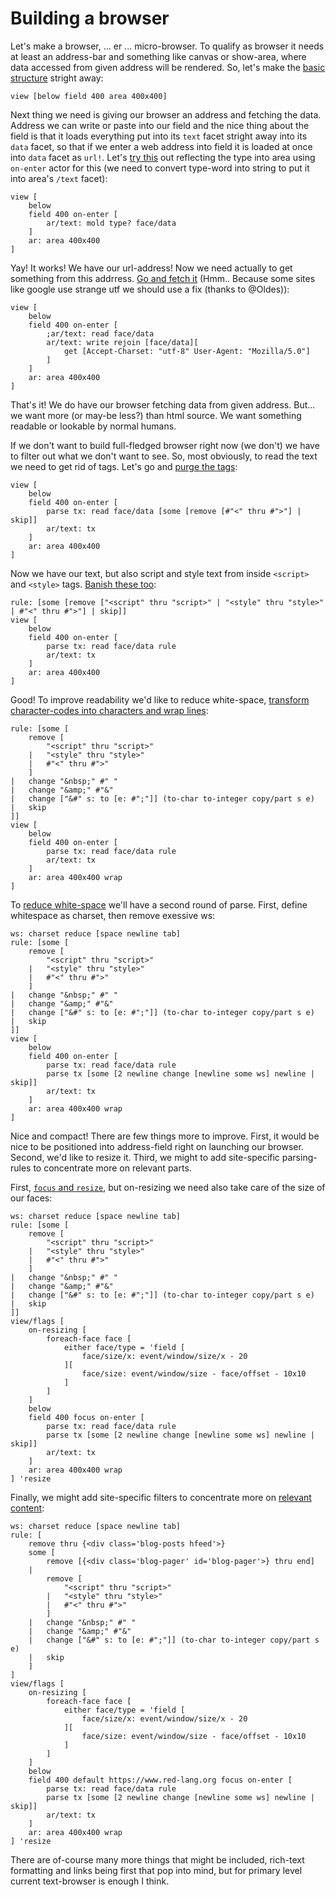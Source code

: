 # Building a browser

Let's make a browser, ... er ... micro-browser.
To qualify as browser it needs at least an address-bar and something like canvas or show-area, where data accessed from given address will be rendered.
So, let's make the [basic structure](text-browser1-a.red) stright away:
```
view [below field 400 area 400x400]
```
Next thing we need is giving our browser an address and fetching the data.
Address we can write or paste into our field and the nice thing about the field is that it loads everything put into its `text` facet stright away into its `data` facet, so that if we enter a web address into field it is loaded at once into `data` facet as `url!`. Let's [try this](text-browser1-b.red) out reflecting the type into area using `on-enter` actor for this (we need to convert type-word into string to put it into area's `/text` facet):
```
view [
	below 
	field 400 on-enter [
		ar/text: mold type? face/data
	] 
	ar: area 400x400
]
```
Yay! It works! We have our url-address!
Now we need actually to get something from this addrress. [Go and fetch it](text-browser1-c.red) (Hmm.. Because some sites like google use strange utf we should use a fix (thanks to @Oldes)):
```
view [
	below 
	field 400 on-enter [
		;ar/text: read face/data
		ar/text: write rejoin [face/data][
			get [Accept-Charset: "utf-8" User-Agent: "Mozilla/5.0"]
		]
	] 
	ar: area 400x400
]
```
That's it! We do have our browser fetching data from given address. But... we want more (or may-be less?) than html source. We want something readable or lookable by normal humans.

If we don't want to build full-fledged browser right now (we don't) we have to filter out what we don't want to see. So, most obviously, to read the text we need to get rid of tags. Let's go and [purge the tags](text-browser1-d.red):
```
view [
	below 
	field 400 on-enter [
		parse tx: read face/data [some [remove [#"<" thru #">"] | skip]]
		ar/text: tx
	] 
	ar: area 400x400
]
```
Now we have our text, but also script and style text from inside `<script>` and `<style>` tags. [Banish these too](text-browser1-e.red):
```
rule: [some [remove ["<script" thru "script>" | "<style" thru "style>" | #"<" thru #">"] | skip]]
view [
	below 
	field 400 on-enter [
		parse tx: read face/data rule
		ar/text: tx
	] 
	ar: area 400x400
]
```
Good! To improve readability we'd like to reduce white-space, [transform character-codes into characters and wrap lines](text-browser1-f.red):
```
rule: [some [
	remove [
		"<script" thru "script>" 
	| 	"<style" thru "style>" 
	| 	#"<" thru #">"
	] 
| 	change "&nbsp;" #" "
| 	change "&amp;" #"&"
| 	change ["&#" s: to [e: #";"]] (to-char to-integer copy/part s e) 
| 	skip
]]
view [
	below 
	field 400 on-enter [
		parse tx: read face/data rule
		ar/text: tx
	] 
	ar: area 400x400 wrap
]
```
To [reduce white-space](text-browser1-g.red) we'll have a second round of parse. First, define whitespace as charset, then remove exessive ws:
```
ws: charset reduce [space newline tab]
rule: [some [
	remove [
		"<script" thru "script>" 
	| 	"<style" thru "style>" 
	| 	#"<" thru #">"
	] 
| 	change "&nbsp;" #" "
| 	change "&amp;" #"&"
| 	change ["&#" s: to [e: #";"]] (to-char to-integer copy/part s e) 
| 	skip
]]
view [
	below 
	field 400 on-enter [
		parse tx: read face/data rule
		parse tx [some [2 newline change [newline some ws] newline | skip]]
		ar/text: tx
	] 
	ar: area 400x400 wrap
]
```
Nice and compact! There are few things more to improve. First, it would be nice to be positioned into address-field right on launching our browser. Second, we'd like to resize it. Third, we might to add site-specific parsing-rules to concentrate more on relevant parts.

First, [`focus` and `resize`](text-browser1-h.red), but on-resizing we need also take care of the size of our faces:
```
ws: charset reduce [space newline tab]
rule: [some [
	remove [
		"<script" thru "script>" 
	| 	"<style" thru "style>" 
	| 	#"<" thru #">"
	] 
| 	change "&nbsp;" #" "
| 	change "&amp;" #"&"
|	change ["&#" s: to [e: #";"]] (to-char to-integer copy/part s e) 
| 	skip
]]
view/flags [
	on-resizing [
		foreach-face face [
			either face/type = 'field [
				face/size/x: event/window/size/x - 20
			][
				face/size: event/window/size - face/offset - 10x10
			]
		]
	]
	below 
	field 400 focus on-enter [
		parse tx: read face/data rule
		parse tx [some [2 newline change [newline some ws] newline | skip]]
		ar/text: tx
	] 
	ar: area 400x400 wrap
] 'resize
```
Finally, we might add site-specific filters to concentrate more on [relevant content](text-browser1-i.red):
```
ws: charset reduce [space newline tab]
rule: [
	remove thru {<div class='blog-posts hfeed'>}
	some [
		remove [{<div class='blog-pager' id='blog-pager'>} thru end]
	|
		remove [
			"<script" thru "script>" 
		| 	"<style" thru "style>" 
		| 	#"<" thru #">"
		] 
	| 	change "&nbsp;" #" "
	| 	change "&amp;" #"&"
	|	change ["&#" s: to [e: #";"]] (to-char to-integer copy/part s e) 
	| 	skip
	]
]
view/flags [
	on-resizing [
		foreach-face face [
			either face/type = 'field [
				face/size/x: event/window/size/x - 20
			][
				face/size: event/window/size - face/offset - 10x10
			]
		]
	]
	below 
	field 400 default https://www.red-lang.org focus on-enter [
		parse tx: read face/data rule
		parse tx [some [2 newline change [newline some ws] newline | skip]]
		ar/text: tx
	] 
	ar: area 400x400 wrap
] 'resize
```

There are of-course many more things that might be included, rich-text formatting and links being first that pop into mind, but for primary level current text-browser is enough I think.

